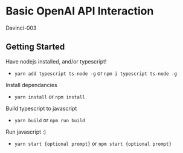 # Basic OpenAI API Interaction

Davinci-003

## Getting Started

Have nodejs installed, and/or typescript!

- `yarn add typescript ts-node -g` or `npm i typescript ts-node -g`

Install dependancies

- `yarn install` or `npm install`

Build typescript to javascript

- `yarn build` or `npm run build`

Run javascript :)

- `yarn start {optional prompt}` or `npm start {optional prompt}`
